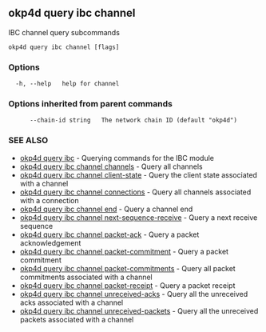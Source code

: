 ## okp4d query ibc channel

IBC channel query subcommands

```
okp4d query ibc channel [flags]
```

### Options

```
  -h, --help   help for channel
```

### Options inherited from parent commands

```
      --chain-id string   The network chain ID (default "okp4d")
```

### SEE ALSO

* [okp4d query ibc](okp4d_query_ibc.md)	 - Querying commands for the IBC module
* [okp4d query ibc channel channels](okp4d_query_ibc_channel_channels.md)	 - Query all channels
* [okp4d query ibc channel client-state](okp4d_query_ibc_channel_client-state.md)	 - Query the client state associated with a channel
* [okp4d query ibc channel connections](okp4d_query_ibc_channel_connections.md)	 - Query all channels associated with a connection
* [okp4d query ibc channel end](okp4d_query_ibc_channel_end.md)	 - Query a channel end
* [okp4d query ibc channel next-sequence-receive](okp4d_query_ibc_channel_next-sequence-receive.md)	 - Query a next receive sequence
* [okp4d query ibc channel packet-ack](okp4d_query_ibc_channel_packet-ack.md)	 - Query a packet acknowledgement
* [okp4d query ibc channel packet-commitment](okp4d_query_ibc_channel_packet-commitment.md)	 - Query a packet commitment
* [okp4d query ibc channel packet-commitments](okp4d_query_ibc_channel_packet-commitments.md)	 - Query all packet commitments associated with a channel
* [okp4d query ibc channel packet-receipt](okp4d_query_ibc_channel_packet-receipt.md)	 - Query a packet receipt
* [okp4d query ibc channel unreceived-acks](okp4d_query_ibc_channel_unreceived-acks.md)	 - Query all the unreceived acks associated with a channel
* [okp4d query ibc channel unreceived-packets](okp4d_query_ibc_channel_unreceived-packets.md)	 - Query all the unreceived packets associated with a channel

